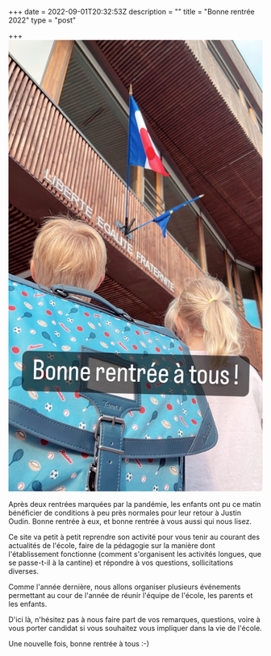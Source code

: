 +++
date = 2022-09-01T20:32:53Z
description = ""
title = "Bonne rentrée 2022"
type = "post"

+++
![](/c9782b05-0542-4ec9-9446-b0b32ae62275.JPG "Rentrée 2022")

Après deux rentrées marquées par la pandémie, les enfants ont pu ce matin bénéficier de conditions à peu près normales pour leur retour à Justin Oudin. Bonne rentrée à eux, et bonne rentrée à vous aussi qui nous lisez.

Ce site va petit à petit reprendre son activité pour vous tenir au courant des actualités de l'école, faire de la pédagogie sur la manière dont l'établissement fonctionne (comment s'organisent les activités longues, que se passe-t-il à la cantine) et répondre à vos questions, sollicitations diverses.

Comme l'année dernière, nous allons organiser plusieurs événements permettant au cour de l'année de réunir l'équipe de l'école, les parents et les enfants.

D'ici là, n'hésitez pas à nous faire part de vos remarques, questions, voire à vous porter candidat si vous souhaitez vous impliquer dans la vie de l'école.

Une nouvelle fois, bonne rentrée à tous :-)